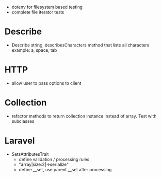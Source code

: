 * dotenv for filesystem based testing
* complete file iterator tests


# Describe
* Describe string, describesCharacters method that lists all characters example: a, space, tab

# HTTP
* allow user to pass options to client

# Collection
* refactor methods to return collection instance instead of array. Test with subclasses

# Laravel
* SetsAttributesTrait
    * define validation / processing rules
    * "array|size:2|->serialize"
    * define __set, use parent __set after processing
